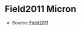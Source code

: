 <a name="material" />

# Field2011 Micron
<script type="application/ld+json">
  {
    "@context": "https://schema.org/",
    "@type": "ChemicalSubstance",
    "http://purl.org/dc/terms/conformsTo":
      {
        "@type": "CreativeWork",
        "@id": "https://bioschemas.org/profiles/ChemicalSubstance/0.4-RELEASE/"
      },
    "@id": "https://egonw.github.io/nanowiki/nanowiki109.html#material",
    "name": "Field2011 Micron",
    "sameAs": "http://127.0.0.1/mediawiki/index.php/Special:URIResolver/Field2011_Micron"
  }
</script>


* Source: [Field2011](Field2011.md)
